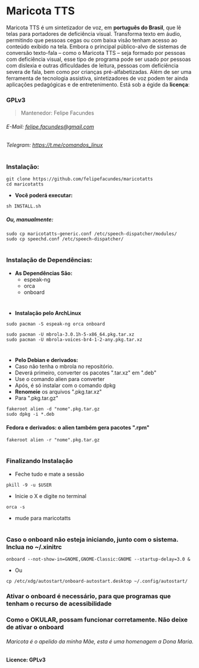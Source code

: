 # Maricota TTS

Maricota TTS é um sintetizador de voz, em **português do Brasil**, que lê telas para portadores de deficiência visual. Transforma texto em áudio, permitindo que pessoas cegas ou com baixa visão tenham acesso ao conteúdo exibido na tela. Embora o principal público-alvo de sistemas de conversão texto-fala – como o Maricota TTS – seja formado por pessoas com deficiência visual, esse tipo de programa pode ser usado por pessoas com dislexia e outras dificuldades de leitura, pessoas com deficiência severa de fala, bem como por crianças pré-alfabetizadas. Além de ser uma ferramenta de tecnologia assistiva, sintetizadores de voz podem ter ainda aplicações pedagógicas e de entretenimento.
Está sob a égide da **licença**:
### GPLv3
> Mantenedor: Felipe Facundes
###### E-Mail: felipe.facundes@gmail.com
###### Telegram: https://t.me/comandos_linux
#
### Instalação:

    git clone https://github.com/felipefacundes/maricotatts
    cd maricotatts
    
- **Você poderá executar:**
``` 
sh INSTALL.sh
```
##### Ou, manualmente:
``` 
sudo cp maricotatts-generic.conf /etc/speech-dispatcher/modules/
sudo cp speechd.conf /etc/speech-dispatcher/
```     
#
### Instalação de Dependências:

- **As Dependências São:**
  - espeak-ng
  - orca
  - onboard

#
- **Instalação pelo ArchLinux**
```
sudo pacman -S espeak-ng orca onboard
```
```
sudo pacman -U mbrola-3.0.1h-5-x86_64.pkg.tar.xz
sudo pacman -U mbrola-voices-br4-1-2-any.pkg.tar.xz
```
#
 - **Pelo Debian e derivados:**
  - Caso não tenha o mbrola no repositório.
  - Deverá primeiro, converter os pacotes ".tar.xz" em ".deb"
  - Use o comando alien para converter
  - Após, é só instalar com o comando dpkg
  - **Renomeie** os arquivos ".pkg.tar.xz"
  - Para ".pkg.tar.gz"

```
fakeroot alien -d "nome".pkg.tar.gz
sudo dpkg -i *.deb
```

#### Fedora e derivados: o alien também gera pacotes ".rpm"
    fakeroot alien -r "nome".pkg.tar.gz

#
### Finalizando Instalação

- Feche tudo e mate a sessão
```
pkill -9 -u $USER
```
- Inicie o X e digite no terminal
```
orca -s
```
- mude para maricotatts

#
### Caso o onboard não esteja iniciando, junto com o sistema. Inclua no ~/.xinitrc
``` 
onboard --not-show-in=GNOME,GNOME-Classic:GNOME --startup-delay=3.0 &
```     
- Ou
``` 
cp /etc/xdg/autostart/onboard-autostart.desktop ~/.config/autostart/
```
### Ativar o onboard é necessário, para que programas que tenham o recurso de acessibilidade ###
### Como o OKULAR, possam funcionar corretamente. Não deixe de ativar o onboard ###
###### Maricota é o apelido da minha Mãe, esta é uma homenagem a Dona Maria. ######
#### Licence: GPLv3 ####
